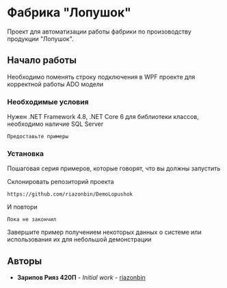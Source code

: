 # Фабрика "Лопушок"

Проект для автоматизации работы фабрики по произоводству продукции "Лопушок".

## Начало работы

Необходимо поменять строку подключения в WPF проекте для корректной работы ADO модели

### Необходимые условия

Нужен .NET Framework 4.8, .NET Core 6 для библиотеки классов, необходимо наличие SQL Server

```
Предоставьте примеры
```

### Установка

Пошаговая серия примеров, которые говорят, что вы должны запустить

Склонировать репозиторий проекта

```
https://github.com/riazonbin/DemoLopushok
```

И повтори

```
Пока не закончил
```

Завершите пример получением некоторых данных о системе или использования их для небольшой демонстрации

## Авторы

* **Зарипов Рияз 420П** - *Initial work* - [riazonbin](https://github.com/riazonbin)

